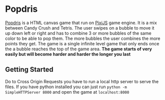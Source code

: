 # Popdris
[Popdris](https://phaze1d.github.io/Popdris/) is a HTML canvas game that run on [PixiJS](http://www.pixijs.com/) game engine. It is a mix between Candy Crush and Tetris. The user swipes on a bubble to move it up down left or right and has to combine 3 or more bubbles of the same color to be able to pop them. The more bubbles the user combines the more points they get. The game is a single infinite level game that only ends once the a bubble reaches the top of the game area. **The game starts of very easily but will become harder and harder the longer you last**

## Getting Started
Do to Cross Origin Requests you have to run a local http server to serve the files. If you have python installed you can just run ``python -m SimpleHTTPServer 8000`` and open the game at `localhost:8000`
